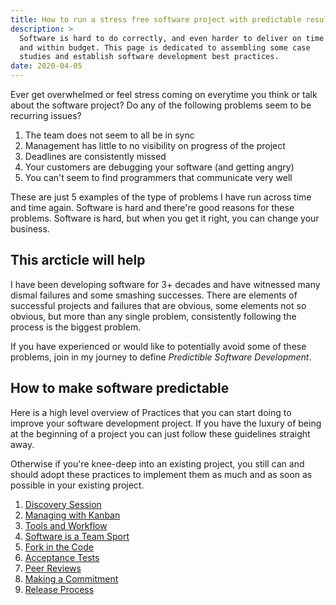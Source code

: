 ```yaml
---
title: How to run a stress free software project with predictable results
description: > 
  Software is hard to do correctly, and even harder to deliver on time
  and within budget. This page is dedicated to assembling some case
  studies and establish software development best practices.
date: 2020-04-05
---
```


Ever get overwhelmed or feel stress coming on everytime you think or
talk about the software project?  Do any of the following problems
seem to be recurring issues?

1. The team does not seem to all be in sync
2. Management has little to no visibility on progress of the project
3. Deadlines are consistently missed
4. Your customers are debugging your software (and getting angry)
5. You can't seem to find programmers that communicate very well

These are just 5 examples of the type of problems I have run across
time and time again. Software is hard and there're good reasons for
these problems. Software is hard, but when you get it right, you
can change your business.

## This arcticle will help

I have been developing software for 3+ decades and have witnessed many
dismal failures and some smashing successes. There are elements of
successful projects and failures that are obvious, some elements not so 
obvious, but more than any single problem, consistently following the 
process is the biggest problem. 

If you have experienced or would like to potentially avoid some of
these problems, join in my journey to define _Predictible Software
Development_. 

## How to make software predictable

Here is a high level overview of Practices that you can start doing to
improve your software development project. If you have the luxury
of being at the beginning of a project you can just follow these
guidelines straight away.

Otherwise if you're knee-deep into an existing project, you still can
and should adopt these practices to implement them as much and as soon
as possible in your existing project.

1. [Discovery Session](/software/discovery-session)
2. [Managing with Kanban](/software/kanban)
4. [Tools and Workflow](/software/tools-and-workflow)
8. [Software is a Team Sport](/software/team-sport)
5. [Fork in the Code](/software/fork-in-the-code)
3. [Acceptance Tests](/software/acceptance-tests)
6. [Peer Reviews](/software/peer-reviews)
7. [Making a Commitment](software/committing-and-merging-code)
8. [Release Process](software/release-process)

